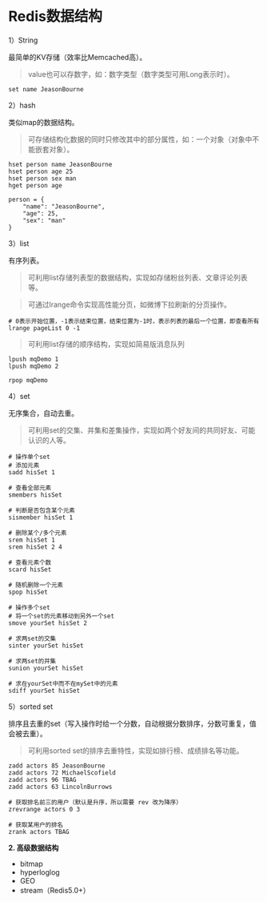 # Redis数据结构

1）String

最简单的KV存储（效率比Memcached高）。

> value也可以存数字，如：数字类型（数字类型可用Long表示时）。

````
set name JeasonBourne
````

2）hash

类似map的数据结构。

> 可存储结构化数据的同时只修改其中的部分属性，如：一个对象（对象中不能嵌套对象）。

````
hset person name JeasonBourne
hset person age 25
hset person sex man
hget person age
````

````
person = {
	"name": "JeasonBourne",
	"age": 25,
	"sex": "man"
}
````

3）list

有序列表。

> 可利用list存储列表型的数据结构，实现如存储粉丝列表、文章评论列表等。

> 可通过lrange命令实现高性能分页，如微博下拉刷新的分页操作。

````shell
# 0表示开始位置，-1表示结束位置，结束位置为-1时，表示列表的最后一个位置，即查看所有
lrange pageList 0 -1
````

> 可利用list存储的顺序结构，实现如简易版消息队列

````
lpush mqDemo 1
lpush mqDemo 2

rpop mqDemo
````

4）set

无序集合，自动去重。

> 可利用set的交集、并集和差集操作，实现如两个好友间的共同好友、可能认识的人等。

````shell
# 操作单个set
# 添加元素
sadd hisSet 1

# 查看全部元素
smembers hisSet

# 判断是否包含某个元素
sismember hisSet 1

# 删除某个/多个元素
srem hisSet 1
srem hisSet 2 4

# 查看元素个数
scard hisSet

# 随机删除一个元素
spop hisSet
````

````shell
# 操作多个set
# 将一个set的元素移动到另外一个set
smove yourSet hisSet 2

# 求两set的交集
sinter yourSet hisSet

# 求两set的并集
sunion yourSet hisSet

# 求在yourSet中而不在mySet中的元素
sdiff yourSet hisSet
````

5）sorted set

排序且去重的set（写入操作时给一个分数，自动根据分数排序，分数可重复，值会被去重）。

> 可利用sorted set的排序去重特性，实现如排行榜、成绩排名等功能。

````
zadd actors 85 JeasonBourne
zadd actors 72 MichaelScofield
zadd actors 96 TBAG
zadd actors 63 LincolnBurrows

# 获取排名前三的用户（默认是升序，所以需要 rev 改为降序）
zrevrange actors 0 3

# 获取某用户的排名
zrank actors TBAG
````

**2. 高级数据结构**

- bitmap
- hyperloglog
- GEO
- stream（Redis5.0+）

